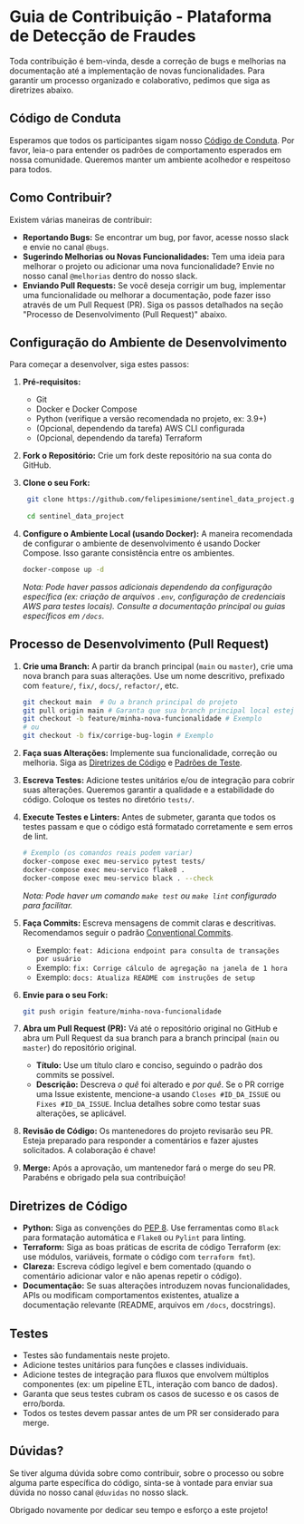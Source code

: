 # Guia de Contribuição - Plataforma de Detecção de Fraudes

Toda contribuição é bem-vinda, desde a correção de bugs e melhorias na documentação até a implementação de novas funcionalidades. Para garantir um processo organizado e colaborativo, pedimos que siga as diretrizes abaixo.

## Código de Conduta

Esperamos que todos os participantes sigam nosso [Código de Conduta](CODE_OF_CONDUCT.md). Por favor, leia-o para entender os padrões de comportamento esperados em nossa comunidade. Queremos manter um ambiente acolhedor e respeitoso para todos.

## Como Contribuir?

Existem várias maneiras de contribuir:

*   **Reportando Bugs:** Se encontrar um bug, por favor, acesse nosso slack e envie no canal `@bugs`.
*   **Sugerindo Melhorias ou Novas Funcionalidades:** Tem uma ideia para melhorar o projeto ou adicionar uma nova funcionalidade? Envie no nosso canal `@melhorias` dentro do nosso slack.
*   **Enviando Pull Requests:** Se você deseja corrigir um bug, implementar uma funcionalidade ou melhorar a documentação, pode fazer isso através de um Pull Request (PR). Siga os passos detalhados na seção "Processo de Desenvolvimento (Pull Request)" abaixo.

## Configuração do Ambiente de Desenvolvimento

Para começar a desenvolver, siga estes passos:

1.  **Pré-requisitos:**
    *   Git
    *   Docker e Docker Compose
    *   Python (verifique a versão recomendada no projeto, ex: 3.9+)
    *   (Opcional, dependendo da tarefa) AWS CLI configurada
    *   (Opcional, dependendo da tarefa) Terraform

2.  **Fork o Repositório:** Crie um fork deste repositório na sua conta do GitHub.

3.  **Clone o seu Fork:**
    ```bash
     git clone https://github.com/felipesimione/sentinel_data_project.git
     
     cd sentinel_data_project
    ```

4.  **Configure o Ambiente Local (usando Docker):**
    A maneira recomendada de configurar o ambiente de desenvolvimento é usando Docker Compose. Isso garante consistência entre os ambientes.
    ```bash
    docker-compose up -d
    ```
    *Nota: Pode haver passos adicionais dependendo da configuração específica (ex: criação de arquivos `.env`, configuração de credenciais AWS para testes locais). Consulte a documentação principal ou guias específicos em `/docs`.*

## Processo de Desenvolvimento (Pull Request)

1.  **Crie uma Branch:** A partir da branch principal (`main` ou `master`), crie uma nova branch para suas alterações. Use um nome descritivo, prefixado com `feature/`, `fix/`, `docs/`, `refactor/`, etc.
    ```bash
    git checkout main  # Ou a branch principal do projeto
    git pull origin main # Garanta que sua branch principal local esteja atualizada
    git checkout -b feature/minha-nova-funcionalidade # Exemplo
    # ou
    git checkout -b fix/corrige-bug-login # Exemplo
    ```

2.  **Faça suas Alterações:** Implemente sua funcionalidade, correção ou melhoria. Siga as [Diretrizes de Código](#diretrizes-de-código) e [Padrões de Teste](#testes).

3.  **Escreva Testes:** Adicione testes unitários e/ou de integração para cobrir suas alterações. Queremos garantir a qualidade e a estabilidade do código. Coloque os testes no diretório `tests/`.

4.  **Execute Testes e Linters:** Antes de submeter, garanta que todos os testes passam e que o código está formatado corretamente e sem erros de lint.
    ```bash
    # Exemplo (os comandos reais podem variar)
    docker-compose exec meu-servico pytest tests/
    docker-compose exec meu-servico flake8 .
    docker-compose exec meu-servico black . --check
    ```
    *Nota: Pode haver um comando `make test` ou `make lint` configurado para facilitar.*

5.  **Faça Commits:** Escreva mensagens de commit claras e descritivas. Recomendamos seguir o padrão [Conventional Commits](https://www.conventionalcommits.org/).
    *   Exemplo: `feat: Adiciona endpoint para consulta de transações por usuário`
    *   Exemplo: `fix: Corrige cálculo de agregação na janela de 1 hora`
    *   Exemplo: `docs: Atualiza README com instruções de setup`

6.  **Envie para o seu Fork:**
    ```bash
    git push origin feature/minha-nova-funcionalidade
    ```

7.  **Abra um Pull Request (PR):** Vá até o repositório original no GitHub e abra um Pull Request da sua branch para a branch principal (`main` ou `master`) do repositório original.
    *   **Título:** Use um título claro e conciso, seguindo o padrão dos commits se possível.
    *   **Descrição:** Descreva *o quê* foi alterado e *por quê*. Se o PR corrige uma Issue existente, mencione-a usando `Closes #ID_DA_ISSUE` ou `Fixes #ID_DA_ISSUE`. Inclua detalhes sobre como testar suas alterações, se aplicável.

8.  **Revisão de Código:** Os mantenedores do projeto revisarão seu PR. Esteja preparado para responder a comentários e fazer ajustes solicitados. A colaboração é chave!

9.  **Merge:** Após a aprovação, um mantenedor fará o merge do seu PR. Parabéns e obrigado pela sua contribuição!

## Diretrizes de Código

*   **Python:** Siga as convenções do [PEP 8](https://www.python.org/dev/peps/pep-0008/). Use ferramentas como `Black` para formatação automática e `Flake8` ou `Pylint` para linting.
*   **Terraform:** Siga as boas práticas de escrita de código Terraform (ex: use módulos, variáveis, formate o código com `terraform fmt`).
*   **Clareza:** Escreva código legível e bem comentado (quando o comentário adicionar valor e não apenas repetir o código).
*   **Documentação:** Se suas alterações introduzem novas funcionalidades, APIs ou modificam comportamentos existentes, atualize a documentação relevante (README, arquivos em `/docs`, docstrings).

## Testes

*   Testes são fundamentais neste projeto.
*   Adicione testes unitários para funções e classes individuais.
*   Adicione testes de integração para fluxos que envolvem múltiplos componentes (ex: um pipeline ETL, interação com banco de dados).
*   Garanta que seus testes cubram os casos de sucesso e os casos de erro/borda.
*   Todos os testes devem passar antes de um PR ser considerado para merge.

## Dúvidas?

Se tiver alguma dúvida sobre como contribuir, sobre o processo ou sobre alguma parte específica do código, sinta-se à vontade para enviar sua dúvida no nosso canal `@duvidas` no nosso slack.

Obrigado novamente por dedicar seu tempo e esforço a este projeto!